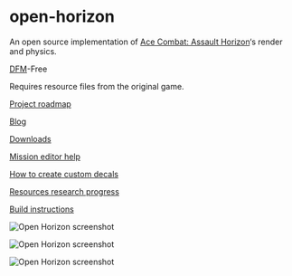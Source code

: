 open-horizon
============

An open source implementation of [Ace Combat: Assault Horizon](http://acecombat.wikia.com/wiki/Ace_Combat:_Assault_Horizon)‘s render and physics.

[DFM](http://acecombat.wikia.com/wiki/Close_Range_Assault)-Free

Requires resource files from the original game.

[Project roadmap](https://github.com/undefined-darkness/open-horizon/wiki/Roadmap)

[Blog](http://zxstudio.org/blog/author/razgriz/)

[Downloads](http://zxstudio.org/blog/open-horizon-downloads/)

[Mission editor help](https://github.com/undefined-darkness/open-horizon/wiki/Mission-editor-help)

[How to create custom decals](https://github.com/undefined-darkness/open-horizon/wiki/How-to-create-custom-decals)

[Resources research progress](https://github.com/undefined-darkness/open-horizon/wiki/Resources-research-progress)

[Build instructions](https://github.com/undefined-darkness/open-horizon/wiki/Build-instructions)

![Open Horizon screenshot](http://zxstudio.org/blog/wp-content/uploads/2016/01/open-horizon-effects.png)

![Open Horizon screenshot](http://zxstudio.org/blog/wp-content/uploads/2016/07/Mission01.png)

![Open Horizon screenshot](http://zxstudio.org/blog/wp-content/uploads/2016/07/Mission03.png)
